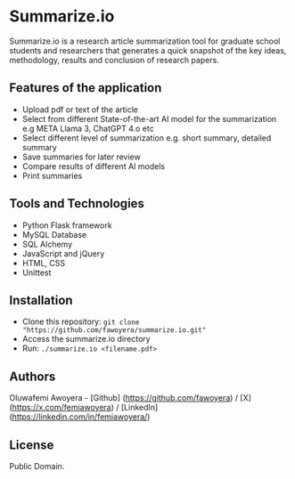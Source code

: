 # Summarize.io
Summarize.io is a research article summarization tool for graduate school students and researchers that generates a quick snapshot of the key ideas, methodology, results and conclusion of research papers.

## Features of the application
* Upload pdf or text of the article
* Select from different State-of-the-art AI model for the summarization e.g META Llama 3, ChatGPT 4.o etc
* Select different level of summarization e.g. short summary, detailed summary
* Save summaries for later review
* Compare results of different AI models
* Print summaries

## Tools and Technologies
* Python Flask framework
* MySQL Database
* SQL Alchemy
* JavaScript and jQuery
* HTML, CSS
* Unittest

## Installation
* Clone this repository: `git clone "https://github.com/fawoyera/summarize.io.git"`
* Access the summarize.io directory
* Run: `./summarize.io <filename.pdf>`

## Authors
Oluwafemi Awoyera - [Github] (https://github.com/fawoyera) / [X] (https://x.com/femiawoyera) / [LinkedIn] (https://linkedin.com/in/femiawoyera/)

## License
Public Domain.
